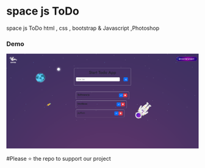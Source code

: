 # space js ToDo
 space js ToDo html , css , bootstrap &amp; Javascript ,Photoshop




### Demo
![project demo](screenshot2.png)


#Please ⭐ the repo to support our project
